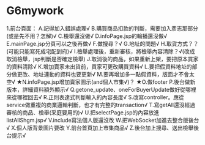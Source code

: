 # G6mywork

1.前台頁面：
A.記得加入錯誤處理√	
B.購買商品扣款的判斷，需要加入彥志那部分(或是先不用？怎解)√
C.檢舉還沒做√
D.infoPage.jsp的輪播還沒做√
E.mainPage.jsp分頁可以之後再做√
F.做搜尋？√
G.地址的問題√
H.取貨方式？？(可能只能寫死成宅配到府)√
I.檢舉處理後，重新審核，將檢舉內容清除？√(改成取消檢舉，jsp判斷是否確定檢舉)
J.取消後的商品，如果重新上架，要把原本買家的資料清除√
K.增加賣家未出貨前，買家可更改購買資料√
L.要把假資料地址的部分做更改、地址連動的資料也要更新√
M.要再增加多一點假資料，版面才不會太空√
★N.infoPage.jsp增加賣家圖示(and個人市集√)？
★O.做footer
P.後台做新版本，詳細資料額外顯示√
Q.getone_update、oneForBuyerUpdate做好從哪裡來從哪裡回去√
R.正則表達式判斷輸入的內容長度√
S.改寫controller。應從service做重複的商業邏輯判斷，也才有完整的transaction√
T.寫getAll還沒經過審核的商品、檢舉(采庭要用的)√
U.把selectPage.jsp的內容放進listAllShgm.jsp√
V.include寫法個人版還沒改
W.把WebSocket加進去整合版後台√
X.個人版背景圖片要改
Y.前台首頁加上市集商品√
Z.後台加上搜尋、送出檢舉後台提示√
